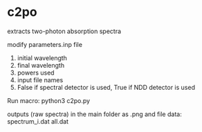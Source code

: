 # c2po
extracts two-photon absorption spectra

modify parameters.inp file

1) initial wavelength
2) final wavelength
3) powers used
4) input file names
5) False if spectral detector is used, True if NDD detector is used

Run macro:
python3 c2po.py

outputs (raw spectra) in the main folder as .png and file data:
spectrum_i.dat
all.dat
